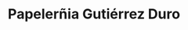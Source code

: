 ---
title: "Papelerñia Gutiérrez Duro"
url: /escalonilla/papelernia-gutierrez-duro/
shop: Schreibwaren
---